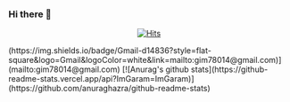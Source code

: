 ### Hi there 👋

<!--
**ImGaram/ImGaram** is a ✨ _special_ ✨ repository because its `README.md` (this file) appears on your GitHub profile.

Here are some ideas to get you started:

- 🔭 I’m currently working on ...
- 🌱 I’m currently learning ...
- 👯 I’m looking to collaborate on ...
- 🤔 I’m looking for help with ...
- 💬 Ask me about ...
- 📫 How to reach me: ...
- 😄 Pronouns: ...
- ⚡ Fun fact: ...
-->
<div align=center>
	
  [![Hits](https://hits.seeyoufarm.com/api/count/incr/badge.svg?url=https%3A%2F%2Fgithub.com%2Fzzsza)](https://hits.seeyoufarm.com) 
	
  </div>
  (https://img.shields.io/badge/Gmail-d14836?style=flat-square&logo=Gmail&logoColor=white&link=mailto:gim78014@gmail.com)](mailto:gim78014@gmail.com)
  [![Anurag's github stats](https://github-readme-stats.vercel.app/api?ImGaram=ImGaram)](https://github.com/anuraghazra/github-readme-stats)
